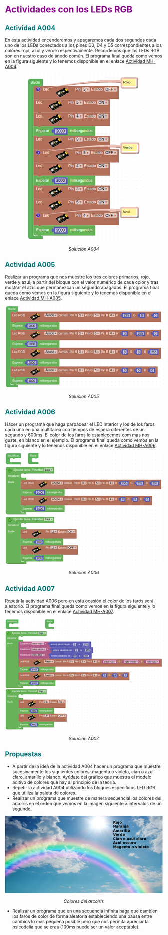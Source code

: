 # <FONT COLOR=#8B008B>Actividades con los LEDs RGB</font>

## <FONT COLOR=#007575>**Actividad A004**</font>
En esta actividad encenderemos y apagaremos cada dos segundos cada uno de los LEDs conectados a los pines D3, D4 y D5 correspondientes a los colores rojo, azul y verde respectivamente. Recordemos que los LEDs RGB son en nuestro caso de ánodo común. El programa final queda como vemos en la figura siguiente y lo tenemos disponible en el enlace [Actividad MH-A004](../programas/MH-A004.abp).

<center>

![Solución A004](../img/actividades/A004.png)

*Solución A004*

</center>

## <FONT COLOR=#007575>**Actividad A005**</font>
Realizar un programa que nos muestre los tres colores primarios, rojo, verde y azul, a partir del bloque con el valor numérico de cada color y tras mostrar el azul que permanezcan un segundo apagados. El programa final queda como vemos en la figura siguiente y lo tenemos disponible en el enlace [Actividad MH-A005](../programas/MH-A005.abp).

<center>

![Solución A005](../img/actividades/A005.png)

*Solución A005*

</center>

## <FONT COLOR=#007575>**Actividad A006**</font>
Hacer un programa que haga parpadear el LED interior y los de los faros cada uno en una multitarea con tiempos de espera diferentes de un segundo y 600ms. El color de los faros lo establecemos com mas nos guste, en blanco en el ejemplo. El programa final queda como vemos en la figura siguiente y lo tenemos disponible en el enlace [Actividad MH-A006](../programas/MH-A006.abp).

<center>

![Solución A006](../img/actividades/A006.png)

*Solución A006*

</center>

## <FONT COLOR=#007575>**Actividad A007**</font>
Repetir la actividad A006 pero en esta ocasión el color de los faros será aleatorio. El programa final queda como vemos en la figura siguiente y lo tenemos disponible en el enlace [Actividad MH-A007](../programas/MH-A007.abp).

<center>

![Solución A007](../img/actividades/A007.png)

*Solución A007*

</center>

## <FONT COLOR=#007575>Propuestas</font>

* A partir de la idea de la actividad A004 hacer un programa que muestre sucesivamente los siguientes colores: magenta o violeta, cían o azul claro, amarillo y blanco. Ayúdate del gráfico que muestra el modelo aditivo de colores que hay al principio de la teoría.
* Repetir la actividad A004 utilizando los bloques específicos LED RGB que utiliza la paleta de colores.
* Realizar un programa que muestre de manera secuencial los colores del arcoíris en el orden que vemos en la imagen siguiente a intervalos de un segundo.

<center>

![Colores del arcoiris](../img/Tactividades/RGB/arcoiris.png)

*Colores del arcoiris*

</center>

* Realizar un programa que en una secuencia infinita haga que cambien los faros de color de forma aleatoria estableciendo una pausa entre cambios lo mas pequeña posible pero que nos permita apreciar la psicodelia que se crea (100ms puede ser un valor aceptable).
